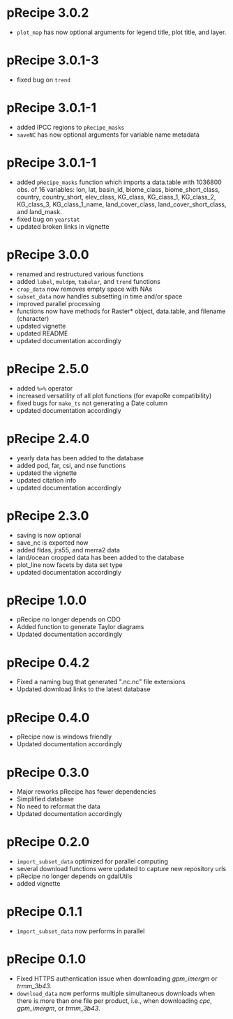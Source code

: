 # pRecipe 3.0.2

* `plot_map` has now optional arguments for legend title, plot title, and layer.

# pRecipe 3.0.1-3

* fixed bug on `trend` 

# pRecipe 3.0.1-1

* added IPCC regions to `pRecipe_masks`
* `saveNC` has now optional arguments for variable name metadata

# pRecipe 3.0.1-1

* added `pRecipe_masks` function which imports a data.table with 1036800 obs. of 16 variables: lon, lat, basin_id, biome_class, biome_short_class, country, country_short, elev_class, KG_class, KG_class_1, KG_class_2, KG_class_3, KG_class_1_name, land_cover_class, land_cover_short_class, and land_mask.
* fixed bug on `yearstat`
* updated broken links in vignette

# pRecipe 3.0.0

* renamed and restructured various functions
* added `label`, `muldpm`, `tabular`, and `trend` functions
* `crop_data` now removes empty space with NAs
* `subset_data` now handles subsetting in time and/or space
* improved parallel processing
* functions now have methods for Raster* object, data.table, and filename (character)
* updated vignette
* updated README
* updated documentation accordingly

# pRecipe 2.5.0

* added `%>%` operator
* increased versatility of all plot functions (for evapoRe compatibility)
* fixed bugs for `make_ts` not generating a Date column
* updated documentation accordingly

# pRecipe 2.4.0

* yearly data has been added to the database
* added pod, far, csi, and nse functions
* updated the vignette
* updated citation info
* updated documentation accordingly

# pRecipe 2.3.0

* saving is now optional
* save_nc is exported now
* added fldas, jra55, and merra2 data
* land/ocean cropped data has been added to the database
* plot_line now facets by data set type
* updated documentation accordingly

# pRecipe 1.0.0

* pRecipe no longer depends on CDO
* Added function to generate Taylor diagrams
* Updated documentation accordingly

# pRecipe 0.4.2

* Fixed a naming bug that generated ".nc.nc" file extensions
* Updated download links to the latest database

# pRecipe 0.4.0

* pRecipe now is windows friendly
* Updated documentation accordingly

# pRecipe 0.3.0

* Major reworks pRecipe has fewer dependencies
* Simplified database
* No need to reformat the data
* Updated documentation accordingly

# pRecipe 0.2.0

* `import_subset_data` optimized for parallel computing
* several download functions were updated to capture new repository urls
* pRecipe no longer depends on gdalUtils
* added vignette

# pRecipe 0.1.1

* `import_subset_data` now performs in parallel

# pRecipe 0.1.0

* Fixed HTTPS authentication issue when downloading *gpm_imergm* or *trmm_3b43*.
* `download_data` now performs multiple simultaneous downloads when there is more than one file per product, i.e., when downloading *cpc*, *gpm_imergm*, or *trmm_3b43*.